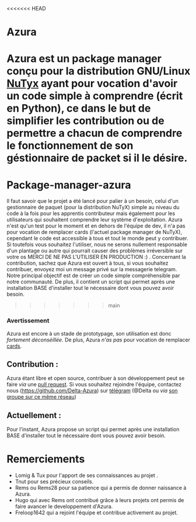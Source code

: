 <<<<<<< HEAD
# Azura

Azura est un package manager conçu pour la distribution GNU/Linux [NuTyx](https://nutyx.org) ayant pour vocation d'avoir un code simple à comprendre (écrit en Python), ce dans le but de simplifier les contribution ou de permettre a chacun de comprendre le fonctionnement de son géstionnaire de packet si il le désire. 
=======
# Package-manager-azura
Il faut savoir que le projet a été lancé pour palier à un besoin, celui d'un gestionnaire de paquet (pour la distribution NuTyX) simple au niveau du code à la fois pour les apprentis contributeur mais également pour les utilisateurs qui souhaitent comprendre leur système d'exploitation. Azura n'est qu'un test pour le moment et en dehors de l'équipe de dev, il n'a pas pour vocation de remplacer cards (l'actuel package manager de NuTyX), cependant le code est accessible à tous et tout le monde peut y contribuer. Si toutefois vous souhaitez l'utiliser, nous ne serons nullement responsable d'un plantage ou autre qui pourrait causer des problèmes irréversible sur votre os MERCI DE NE PAS L'UTILISER EN PRODUCTION :) . Concernant la contribution, sachez que Azura est ouvert à tous, si vous souhaitez contribuer, envoyez moi un message privé sur la messagerie telegram. Notre principal objectif est de créer un code simple compréhensible par notre communauté.
De plus, il contient un script qui permet après une installation BASE d'installer tout le nécessaire dont vous pouvez avoir besoin.
>>>>>>> main

### Avertissement

Azura est encore à un stade de prototypage, son utilisation est donc *fortement déconséillée*. De plus, Azura *n'as pas* pour vocation de remplacer [cards](https://github.com/NuTyX/cards). 


## Contribution :

Azura étant libre et open source, contribuer à son développement peut se faire *via* une [pull request](https://github.com/Delta-Azura/Package-manager-azura/pulls). Si vous souhaitez rejoindre l'équipe, contactez nous (https://github.com/Delta-Azura) sur [télégram](https://telegram.org) (@Delta ou *via* [son groupe sur ce même réseau](https://t.me/joinchat/Sd0m11kiWnuIqk7l))


## Actuellement :

Pour l'instant, Azura propose un script qui permet après une installation BASE d'installer tout le nécessaire dont vous pouvez avoir besoin.

# Remerciements 

- Lomig & Tux pour l'apport de ses connaissances au projet .
- Tnut pour ses précieux conseils.
- Rems ou Rems28 pour sa patience qui a permis de donner naissance à Azura.
- Hugo qui avec Rems ont contribué grâce à leurs projets ont permis de faire avancer le developpement d'Azura.
- Freloop1642 qui a rejoint l'équipe et contribue activement au projet.

